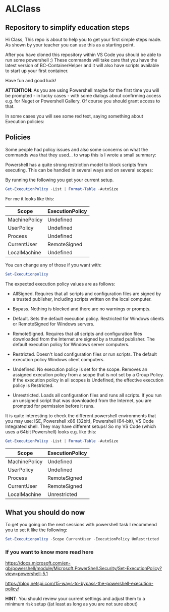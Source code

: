 # ALClass

## Repository to simplify education steps

Hi Class,
This repo is about to help you to get your first simple steps made. As shown by your teacher you can use this as a starting point.

After you have cloned this repository within VS Code you should be able to run some powershell :)
These commands will take care that you have the latest version of BC-ContainerHelper and it will also have scripts available to start up your first container.

Have fun and good luck!

**ATTENTION**:
As you are using Powershell maybe for the first time you will be prompted - in lucky cases - with some dialogs about confirming access e.g. for Nuget or Powershell Gallery. Of course you should grant access to that.

In some cases you will see some red text, saying something about Execution policies:

## Policies

Some people had policy issues and also some concerns on what the commands was that they used...
to wrap this is I wrote a small summary:
 
Powershell has a quite strong restriction model to block scripts from executing. This can be handled in several ways and on several scopes:

By running the following you get your current setup.

```powershell
Get-ExecutionPolicy -List | Format-Table -AutoSize
```

For me it looks like this:

|Scope|ExecutionPolicy|
|-----|---------------|
|MachinePolicy|Undefined|
|UserPolicy|Undefined|
|Process|Undefined|
|CurrentUser|RemoteSigned|
|LocalMachine|Undefined|


You can change any of those if you want with:

```powershell
Set-Executionpolicy
```

The expected execution policy values are as follows:

- AllSigned. Requires that all scripts and configuration files are signed by a trusted publisher, including scripts written on the local computer.

- Bypass. Nothing is blocked and there are no warnings or prompts.

- Default. Sets the default execution policy. Restricted for Windows clients or RemoteSigned for Windows servers.

- RemoteSigned. Requires that all scripts and configuration files downloaded from the Internet are signed by a trusted publisher. The default execution policy for Windows server computers.

- Restricted. Doesn't load configuration files or run scripts. The default execution policy Windows client computers.

- Undefined. No execution policy is set for the scope. Removes an assigned execution policy from a scope that is not set by a Group Policy. If the execution policy in all scopes is Undefined, the effective execution policy is Restricted.

- Unrestricted. Loads all configuration files and runs all scripts. If you run an unsigned script that was downloaded from the Internet, you are prompted for permission before it runs.

It is quite interesting to check the different powershell environments that you may use: ISE, Powershell x86 (32bit), Powershell (64-bit), VS Code Integrated shell. They may have different setups! So my VS Code (which uses a 64bit Powershell) looks e.g. like this:

```powershell
Get-ExecutionPolicy -List | Format-Table -AutoSize
```

|Scope|ExecutionPolicy|
|-----|---------------|
|MachinePolicy|Undefined|
|UserPolicy|Undefined|
|Process|RemoteSigned|
|CurrentUser|RemoteSigned|
|LocalMachine|Unrestricted|

## What you should do now

To get you going on the next sessions with powershell task I recommend you to set it like the following:

```powershell
Set-Executionpolicy -Scope CurrentUser -ExecutionPolicy UnRestricted
```

### If you want to know more read here

<https://docs.microsoft.com/en-gb/powershell/module/Microsoft.PowerShell.Security/Set-ExecutionPolicy?view=powershell-5.1>

<https://blog.netspi.com/15-ways-to-bypass-the-powershell-execution-policy/>

**HINT**:
You should review your current settings and adjust them to a minimum risk setup ((at least as long as you are not sure about)